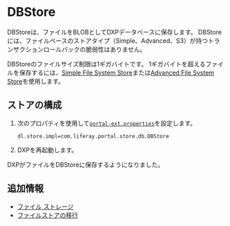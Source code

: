# DBStore

DBStoreは、ファイルをBLOBとしてDXPデータベースに保存します。 DBStoreには、ファイルベースのストアタイプ（Simple、Advanced、S3）が持つトランザクションロールバックの脆弱性はありません。

DBStoreのファイルサイズ制限は1ギガバイトです。 1ギガバイトを超えるファイルを保存するには、[Simple File System Store](./simple-file-system-store.md)または[Advanced File System Store](../configuring-file-storage.md#configuring-advanced-file-system-store)を使用します。

## ストアの構成

1.  次のプロパティを使用して[`portal-ext.properties`](../../../installation-and-upgrades/reference/portal-properties.md)を設定します。

    ``` properties
    dl.store.impl=com.liferay.portal.store.db.DBStore
    ```

2.  DXPを再起動します。

DXPがファイルをDBStoreに保存するようになりました。

## 追加情報

  - [ファイル ストレージ](../../file-storage.md)
  - [ファイルストアの移行](../file-store-migration.md)